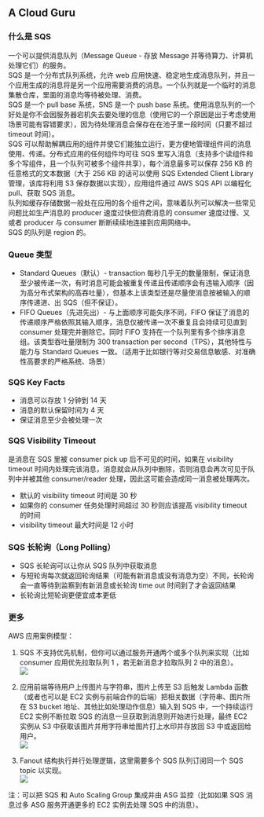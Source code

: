 ## A Cloud Guru
  
### 什么是 SQS
一个可以提供消息队列（Message Queue - 存放 Message 并等待算力、计算机处理它们）的服务。  
SQS 是一个分布式队列系统，允许 web 应用快速、稳定地生成消息队列，并且一个应用生成的消息将是另一个应用需要消费的消息。一个队列就是一个临时的消息集散仓库，里面的消息均等待被处理、消费。  
SQS 是一个 pull base 系统，SNS 是一个 push base 系统。使用消息队列的一个好处是你不会因服务器宕机失去要处理的信息（使用它的一个原因是出于考虑使用场景可能有容错要求），因为待处理消息会保存在在池子里一段时间（只要不超过 timeout 时间）。  
SQS 可以帮助解耦应用的组件并使它们能独立运行，更方便地管理组件间的消息使用、传递。分布式应用的任何组件均可往 SQS 里写入消息（支持多个读组件和多个写组件，且一个队列可被多个组件共享），每个消息最多可以保存 256 KB 的任意格式的文本数据（大于 256 KB 的话可以使用 SQS Extended Client Library 管理，该库将利用 S3 保存数据以实现），应用组件通过 AWS SQS API 以编程化pull、获取 SQS 消息。  
队列如缓存存储数据一般处在应用的各个组件之间，意味着队列可以解决一些常见问题比如生产消息的 producer 速度过快但消费消息的 consumer 速度过慢、又或者 producer 与 consumer 断断续续地连接到应用网络中。  
SQS 的队列是 region 的。  
  
### Queue 类型
* Standard Queues（默认）- transaction 每秒几乎无的数量限制，保证消息至少被传递一次，有时消息可能会被重复传递且传递顺序会有违输入顺序（因为高分布式架构的高吞吐量），但基本上该类型还是尽量使消息按被输入的顺序传递进、出 SQS（但不保证）。
* FIFO Queues（先进先出）- 与上面顺序可能失序不同，FIFO 保证了消息的传递顺序严格依照其输入顺序，消息仅被传递一次不重复且会持续可见直到 consumer 处理完并删除它。同时 FIFO 支持在一个队列里有多个排序消息组。该类型吞吐量限制为 300 transaction per second（TPS），其他特性与能力与 Standard Queues 一致。（适用于比如银行等对交易信息敏感、对准确性高要求的严格系统、场景）  
  
### SQS Key Facts
* 消息可以存放 1 分钟到 14 天
* 消息的默认保留时间为 4 天
* 保证消息至少会被处理一次
  
### SQS Visibility Timeout
是消息在 SQS 里被 consumer pick up 后不可见的时间，如果在 visibility timeout 时间内处理完该消息，消息就会从队列中删除，否则消息会再次可见于队列中并被其他 consumer/reader 处理，因此这可能会造成同一消息被处理两次。  
* 默认的 visibility timeout 时间是 30 秒
* 如果你的 consumer 任务处理时间超过 30 秒则应该提高 visibility timeout 的时间
* visibility timeout 最大时间是 12 小时  
  
### SQS 长轮询（Long Polling）
* SQS 长轮询可以让你从 SQS 队列中获取消息
* 与短轮询每次就返回轮询结果（可能有新消息或没有消息为空）不同，长轮询会一直等待到监察到有新消息或长轮询 time out 时间到了才会返回结果
* 长轮询比短轮询更便宜成本更低
  
### 更多
AWS 应用案例模型：  
1. SQS 不支持优先机制，但你可以通过服务开通两个或多个队列来实现（比如 consumer 应用优先拉取队列 1 ，若无新消息才拉取队列 2 中的消息）。  
![](https://github.com/cloud-computing-group/aws-certification-notes/blob/default/Individual%20Product%20Notes/SQS/SQS%20Priority.png)
  
2. 应用前端等待用户上传图片与字符串，图片上传至 S3 后触发 Lambda 函数（或者也可以是 EC2 实例与前端合作的后端）把相关数据（字符串、图片所在 S3 bucket 地址、其他比如处理动作信息）输入到 SQS 中，一个持续运行 EC2 实例不断拉取 SQS 的消息一旦获取到消息则开始进行处理，最终 EC2 实例从 S3 中获取该图片并用字符串给图片打上水印并存放回 S3 中或返回给用户。  
![](https://github.com/cloud-computing-group/aws-certification-notes/blob/default/Individual%20Product%20Notes/SQS/SQS%20Usage%20Example.png)
  
3. Fanout 结构执行并行处理逻辑，这里需要多个 SQS 队列订阅同一个 SQS topic 以实现。  
![](https://github.com/cloud-computing-group/aws-certification-notes/blob/default/Individual%20Product%20Notes/SQS/SQS%20Fanout.png)
  
注：可以把 SQS 和 Auto Scaling Group 集成并由 ASG 监控（比如如果 SQS 消息过多 ASG 服务开通更多的 EC2 实例去处理 SQS 中的消息）。